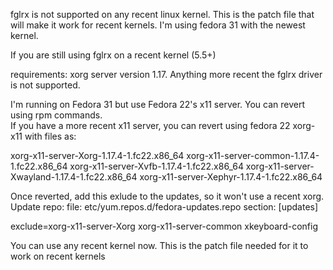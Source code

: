 fglrx is not supported on any recent linux kernel. This is the patch file that will make it work for recent kernels. I'm using fedora 31 with the newest kernel.

If you are still using fglrx on a recent kernel (5.5+)

requirements:
xorg server version 1.17. Anything more recent the fglrx driver is not supported.

I'm running on Fedora 31 but use Fedora 22's x11 server. You can revert using rpm commands.  
If you have a more recent x11 server, you can revert using fedora 22 xorg-x11 with files as:

xorg-x11-server-Xorg-1.17.4-1.fc22.x86_64
xorg-x11-server-common-1.17.4-1.fc22.x86_64
xorg-x11-server-Xvfb-1.17.4-1.fc22.x86_64
xorg-x11-server-Xwayland-1.17.4-1.fc22.x86_64
xorg-x11-server-Xephyr-1.17.4-1.fc22.x86_64

Once reverted, add this exlude to the updates, so it won't use a recent xorg.
Update repo:
file: etc/yum.repos.d/fedora-updates.repo
section: [updates]

exclude=xorg-x11-server-Xorg xorg-x11-server-common xkeyboard-config

You can use any recent kernel now. This is the patch file needed for it to work on recent kernels
